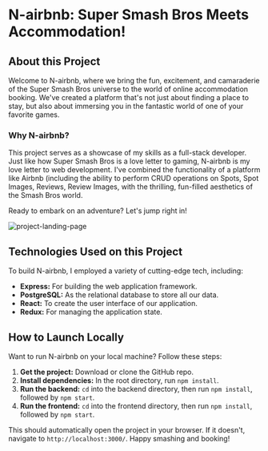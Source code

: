 # N-airbnb: Super Smash Bros Meets Accommodation!

## About this Project
Welcome to N-airbnb, where we bring the fun, excitement, and camaraderie of the Super Smash Bros universe to the world of online accommodation booking. We've created a platform that's not just about finding a place to stay, but also about immersing you in the fantastic world of one of your favorite games.

### Why N-airbnb?
This project serves as a showcase of my skills as a full-stack developer. Just like how Super Smash Bros is a love letter to gaming, N-airbnb is my love letter to web development. I've combined the functionality of a platform like Airbnb (including the ability to perform CRUD operations on Spots, Spot Images, Reviews, Review Images, with the thrilling, fun-filled aesthetics of the Smash Bros world. 

Ready to embark on an adventure? Let's jump right in!

![project-landing-page](https://i.ibb.co/bF68B78/Nicks-nairbnb.png)


## Technologies Used on this Project
To build N-airbnb, I employed a variety of cutting-edge tech, including:

- **Express:** For building the web application framework.
- **PostgreSQL:** As the relational database to store all our data.
- **React:** To create the user interface of our application.
- **Redux:** For managing the application state.

## How to Launch Locally
Want to run N-airbnb on your local machine? Follow these steps:

1. **Get the project:** Download or clone the GitHub repo.
2. **Install dependencies:** In the root directory, run `npm install`.
3. **Run the backend:** `cd` into the backend directory, then run `npm install`, followed by `npm start`.
4. **Run the frontend:** `cd` into the frontend directory, then run `npm install`, followed by `npm start`.

This should automatically open the project in your browser. If it doesn't, navigate to `http://localhost:3000/`. Happy smashing and booking!
